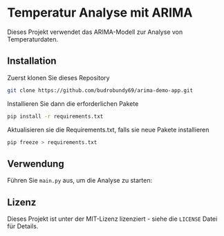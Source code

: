 # Temperatur Analyse mit ARIMA

Dieses Projekt verwendet das ARIMA-Modell zur Analyse von Temperaturdaten.

## Installation

Zuerst klonen Sie dieses Repository
```bash
git clone https://github.com/budrobundy69/arima-demo-app.git
```
Installieren Sie dann die erforderlichen Pakete
```bash
pip install -r requirements.txt
```
Aktualisieren sie die Requirements.txt, falls sie neue Pakete installieren
```bash 
pip freeze > requirements.txt 
```

## Verwendung

Führen Sie `main.py` aus, um die Analyse zu starten:


## Lizenz

Dieses Projekt ist unter der MIT-Lizenz lizenziert - siehe die `LICENSE` Datei für Details.
